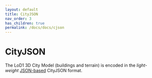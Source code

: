 ```yaml
---
layout: default
title: CityJSON
nav_order: 3
has_children: true
permalink: /docs/docs/cjson
---
```


# CityJSON

The LoD1 3D City Model (buildings and terrain) is encoded in the *light-weight* [JSON-based](https://www.json.org/json-en.html) CityJSON format. 
